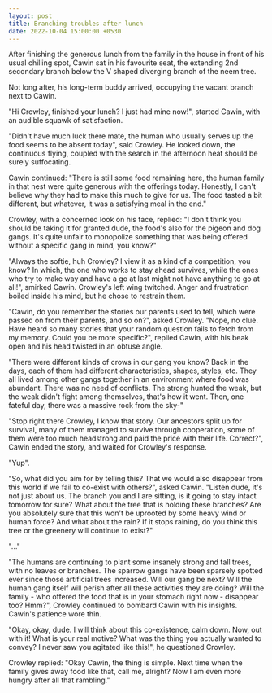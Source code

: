 ```yaml
---
layout: post
title: Branching troubles after lunch
date: 2022-10-04 15:00:00 +0530
---
```

After finishing the generous lunch from the family in the house in front of his usual chilling spot, Cawin sat in his favourite seat, the extending 2nd secondary branch below the V shaped diverging branch of the neem tree. 

Not long after, his long-term buddy arrived, occupying the vacant branch next to Cawin.

"Hi Crowley, finished your lunch? I just had mine now!", started Cawin, with an audible squawk of satisfaction. 

"Didn't have much luck there mate, the human who usually serves up the food seems to be absent today", said Crowley. He looked down, the continuous flying, coupled with the search in the afternoon heat should be surely suffocating. 

Cawin continued: "There is still some food remaining here, the human family in that nest were quite generous with the offerings today. Honestly, I can't believe why they had to make this much to give for us. The food tasted a bit different, but whatever, it was a satisfying meal in the end." 

Crowley, with a concerned look on his face, replied: "I don't think you should be taking it for granted dude, the food's also for the pigeon and dog gangs. It's quite unfair to monopolize something that was being offered without a specific gang in mind, you know?" 

"Always the softie, huh Crowley? I view it as a kind of a competition, you know? In which, the one who works to stay ahead survives, while the ones who try to make way and have a go at last might not have anything to go at all!", smirked Cawin. Crowley's left wing twitched. Anger and frustration boiled inside his mind, but he chose to restrain them. 

"Cawin, do you remember the stories our parents used to tell, which were passed on from their parents, and so on?", asked Crowley. 
"Nope, no clue. Have heard so many stories that your random question fails to fetch from my memory. Could you be more specific?", replied Cawin, with his beak open and his head twisted in an obtuse angle. 

"There were different kinds of crows in our gang you know? Back in the days, each of them had different characteristics, shapes, styles, etc. They all lived among other gangs together in an environment where food was abundant. There was no need of conflicts. The strong hunted the weak, but the weak didn't fight among themselves, that's how it went. Then, one fateful day, there was a massive rock from the sky-" 

"Stop right there Crowley, I know that story. Our ancestors split up for survival, many of them managed to survive through cooperation, some of them were too much headstrong and paid the price with their life. Correct?", Cawin ended the story, and waited for Crowley's response.

"Yup". 

"So, what did you aim for by telling this? That we would also disappear from this world if we fail to co-exist with others?", asked Cawin. 
"Listen dude, it's not just about us. The branch you and I are sitting, is it going to stay intact tomorrow for sure? What about the tree that is holding these branches? Are you absolutely sure that this won't be uprooted by some heavy wind or human force? And what about the rain? If it stops raining, do you think this tree or the greenery will continue to exist?" 

"..." 

"The humans are continuing to plant some insanely strong and tall trees, with no leaves or branches. The sparrow gangs have been sparsely spotted ever since those artificial trees increased. Will our gang be next? Will the human gang itself will perish after all these activities they are doing? Will the family - who offered the food that is in your stomach right now - disappear too? Hmm?", Crowley continued to bombard Cawin with his insights. Cawin's patience wore thin. 

"Okay, okay, dude. I will think about this co-existence, calm down. Now, out with it! What is your real motive? What was the thing you actually wanted to convey? I never saw you agitated like this!", he questioned Crowley. 

Crowley replied: "Okay Cawin, the thing is simple. Next time when the family gives away food like that, call me, alright? Now I am even more hungry after all that rambling."
